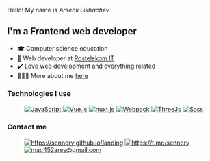 Hello! My name is *Arsenii Likhachev*

<!-- > Technologies I use: JavaScript, Vue.js, Node.js, HTML, CSS, SCSS, SVG, Canvas... and study more everyday  -->

## I'm a Frontend web developer

- 🎓 Computer science education
- 💼 Web developer at [Rostelekom IT](https://rtkit.ru/)
- ✔️ Love web development and everything related
- 👨🏻‍💻 More about me [here](https://sennery.github.io/landing)

### Technologies I use

> [<img align="center" alt="JavaScript" src="https://img.shields.io/badge/JavaScript-323330?style=for-the-badge&logo=javascript&logoColor=F7DF1E" />](https://sennery.github.io/landing)
> [<img align="center" alt="Vue.js" src="https://img.shields.io/badge/Vue.js-35495E?style=for-the-badge&logo=vuedotjs&logoColor=4FC08D" />](https://sennery.github.io/landing)
> [<img align="center" alt="nuxt.js" src="https://img.shields.io/badge/nuxt.js-00C58E?style=for-the-badge&logo=nuxtdotjs&logoColor=white" />](https://sennery.github.io/landing)
> [<img align="center" alt="Webpack" src="https://img.shields.io/badge/Webpack-8DD6F9?style=for-the-badge&logo=Webpack&logoColor=white" />](https://sennery.github.io/landing)
> [<img align="center" alt="ThreeJs" src="https://img.shields.io/badge/ThreeJs-black?style=for-the-badge&logo=three.js&logoColor=white" />](https://sennery.github.io/landing)
> [<img align="center" alt="Sass" src="https://img.shields.io/badge/Sass-CC6699?style=for-the-badge&logo=sass&logoColor=white" />](https://sennery.github.io/landing)


### Contact me

> [<img align="center" alt="https://sennery.github.io/landing" src="https://img.shields.io/badge/website-000000?style=for-the-badge&logo=About.me&logoColor=white" />](https://sennery.github.io/landing)
> [<img align="center" alt="https://t.me/sennery" src="https://img.shields.io/badge/Telegram-2CA5E0?style=for-the-badge&logo=telegram&logoColor=white" />](https://t.me/sennery)
> [<img align="center" alt="mac452ares@gmail.com" src="https://img.shields.io/badge/Gmail-D14836?style=for-the-badge&logo=gmail&logoColor=white" />](mailto:mac452ares@gmail.com)<br/>

